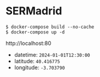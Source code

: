 # SERMadrid
```
$ docker-compose build --no-cache
$ docker-compose up -d
```

http://localhost:80

- datetime: `2024-01-01T12:30:00`
- latitude: `40.416775`
- longitude: `-3.703790`